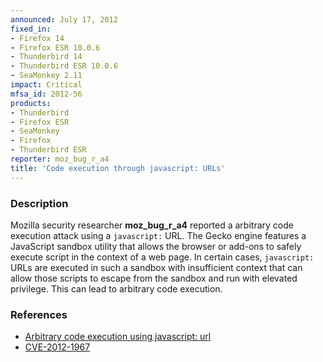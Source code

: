 ```yaml
---
announced: July 17, 2012
fixed_in:
- Firefox 14
- Firefox ESR 10.0.6
- Thunderbird 14
- Thunderbird ESR 10.0.6
- SeaMonkey 2.11
impact: Critical
mfsa_id: 2012-56
products:
- Thunderbird
- Firefox ESR
- SeaMonkey
- Firefox
- Thunderbird ESR
reporter: moz_bug_r_a4
title: 'Code execution through javascript: URLs'
---
```


<h3>Description</h3>

<p>Mozilla security researcher <strong>moz_bug_r_a4</strong> reported a
arbitrary code execution attack using a <code>javascript:</code> URL. The Gecko
engine features a JavaScript sandbox utility that allows the browser or add-ons
to safely execute script in the context of a web page. In certain cases,
<code>javascript:</code> URLs are executed in such a sandbox with insufficient
context that can allow those scripts to escape from the sandbox and run with
elevated privilege. This can lead to arbitrary code execution.
</p>


<h3>References</h3>

<ul>
  <li><a href="https://bugzilla.mozilla.org/show_bug.cgi?id=758344">
      Arbitrary code execution using javascript: url</a></li>
  <li><a href="http://cve.mitre.org/cgi-bin/cvename.cgi?name=CVE-2012-1967" class="ex-ref">CVE-2012-1967</a></li>
</ul>




